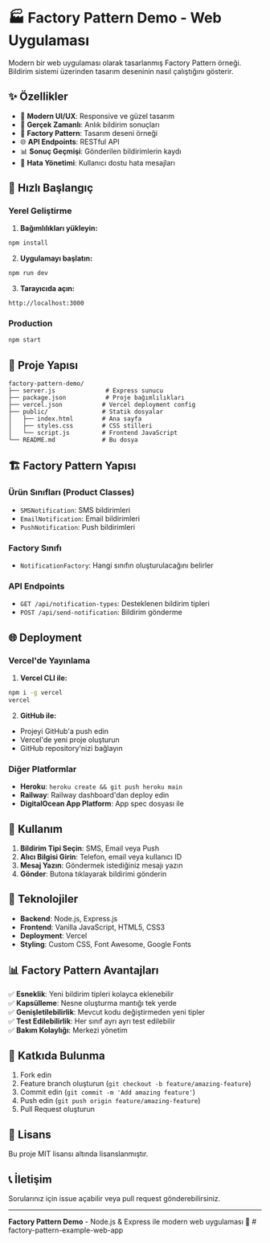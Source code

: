 # 🏭 Factory Pattern Demo - Web Uygulaması

Modern bir web uygulaması olarak tasarlanmış Factory Pattern örneği. Bildirim sistemi üzerinden tasarım deseninin nasıl çalıştığını gösterir.

## ✨ Özellikler

- 🎨 **Modern UI/UX**: Responsive ve güzel tasarım
- 📱 **Gerçek Zamanlı**: Anlık bildirim sonuçları
- 🔧 **Factory Pattern**: Tasarım deseni örneği
- 🌐 **API Endpoints**: RESTful API
- 📊 **Sonuç Geçmişi**: Gönderilen bildirimlerin kaydı
- 🎯 **Hata Yönetimi**: Kullanıcı dostu hata mesajları

## 🚀 Hızlı Başlangıç

### Yerel Geliştirme

1. **Bağımlılıkları yükleyin:**
```bash
npm install
```

2. **Uygulamayı başlatın:**
```bash
npm run dev
```

3. **Tarayıcıda açın:**
```
http://localhost:3000
```

### Production

```bash
npm start
```

## 📁 Proje Yapısı

```
factory-pattern-demo/
├── server.js              # Express sunucu
├── package.json           # Proje bağımlılıkları
├── vercel.json           # Vercel deployment config
├── public/               # Statik dosyalar
│   ├── index.html        # Ana sayfa
│   ├── styles.css        # CSS stilleri
│   └── script.js         # Frontend JavaScript
└── README.md             # Bu dosya
```

## 🏗️ Factory Pattern Yapısı

### Ürün Sınıfları (Product Classes)
- `SMSNotification`: SMS bildirimleri
- `EmailNotification`: Email bildirimleri  
- `PushNotification`: Push bildirimleri

### Factory Sınıfı
- `NotificationFactory`: Hangi sınıfın oluşturulacağını belirler

### API Endpoints
- `GET /api/notification-types`: Desteklenen bildirim tipleri
- `POST /api/send-notification`: Bildirim gönderme

## 🌐 Deployment

### Vercel'de Yayınlama

1. **Vercel CLI ile:**
```bash
npm i -g vercel
vercel
```

2. **GitHub ile:**
- Projeyi GitHub'a push edin
- Vercel'de yeni proje oluşturun
- GitHub repository'nizi bağlayın

### Diğer Platformlar

- **Heroku**: `heroku create && git push heroku main`
- **Railway**: Railway dashboard'dan deploy edin
- **DigitalOcean App Platform**: App spec dosyası ile

## 🎯 Kullanım

1. **Bildirim Tipi Seçin**: SMS, Email veya Push
2. **Alıcı Bilgisi Girin**: Telefon, email veya kullanıcı ID
3. **Mesaj Yazın**: Göndermek istediğiniz mesajı yazın
4. **Gönder**: Butona tıklayarak bildirimi gönderin

## 🔧 Teknolojiler

- **Backend**: Node.js, Express.js
- **Frontend**: Vanilla JavaScript, HTML5, CSS3
- **Deployment**: Vercel
- **Styling**: Custom CSS, Font Awesome, Google Fonts

## 📊 Factory Pattern Avantajları

✅ **Esneklik**: Yeni bildirim tipleri kolayca eklenebilir  
✅ **Kapsülleme**: Nesne oluşturma mantığı tek yerde  
✅ **Genişletilebilirlik**: Mevcut kodu değiştirmeden yeni tipler  
✅ **Test Edilebilirlik**: Her sınıf ayrı ayrı test edilebilir  
✅ **Bakım Kolaylığı**: Merkezi yönetim  

## 🤝 Katkıda Bulunma

1. Fork edin
2. Feature branch oluşturun (`git checkout -b feature/amazing-feature`)
3. Commit edin (`git commit -m 'Add amazing feature'`)
4. Push edin (`git push origin feature/amazing-feature`)
5. Pull Request oluşturun

## 📝 Lisans

Bu proje MIT lisansı altında lisanslanmıştır.

## 📞 İletişim

Sorularınız için issue açabilir veya pull request gönderebilirsiniz.

---

**Factory Pattern Demo** - Node.js & Express ile modern web uygulaması 🚀
#   f a c t o r y - p a t t e r n - e x a m p l e - w e b - a p p 
 
 
